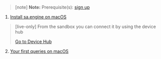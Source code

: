 > [note]  **Note:** Prerequisite(s): [sign up](/docs/usermd/getting-started/sign-up.md) 

1. [Install sa.engine on macOS](/docs/usermd/getting-started/macos/install.md)

> [live-only]
> From the sandbox you can connect it by using the device hub
> <div class="CTACont">
> <a class="CTABtn" role="button" href="#/device_hub/getStarted/macOS">
> <span>Go to Device Hub</span>
> </a>
> </div>

2.  [Your first queries on macOS](/docs/usermd/getting-started/macos/firstq.md)